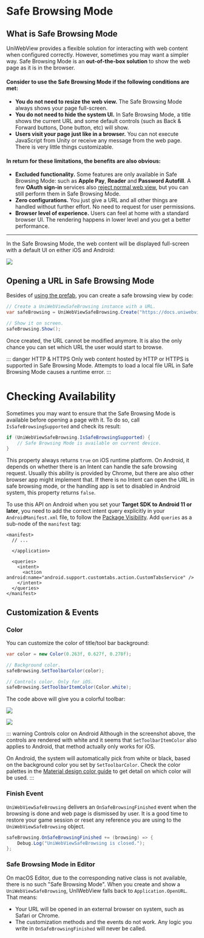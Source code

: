 # Safe Browsing Mode

## What is Safe Browsing Mode

UniWebView provides a flexible solution for interacting with web content when configured correctly. However, sometimes you may want a simpler way. Safe Browsing Mode is an **out-of-the-box solution** to show the web page as it is in the browser.

#### Consider to use the Safe Browsing Mode if the following conditions are met:

- **You do not need to resize the web view.** The Safe Browsing Mode always shows your page full-screen.
- **You do not need to hide the system UI.** In Safe Browsing Mode, a title shows the current URL and some default controls (such as Back & Forward buttons, Done button, etc) will show.
- **Users visit your page just like in a browser.** You can not execute JavaScript from Unity or receive any message from the web page. There is very little things customizable.

#### In return for these limitations, the benefits are also obvious:

- **Excluded functionality.** Some features are only available in Safe Browsing Mode: such as **Apple Pay**, **Reader** and **Password Autofill**. A few **OAuth sign-in** services also [reject normal web view](https://developers.googleblog.com/2016/08/modernizing-oauth-interactions-in-native-apps.html), but you can still perform them in Safe Browsing Mode.
- **Zero configurations.** You just give a URL and all other things are handled without further effort. No need to request for user permissions.
- **Browser level of experience.** Users can feel at home with a standard browser UI. The rendering happens in lower level and you get a better performance.

---

In the Safe Browsing Mode, the web content will be displayed full-screen with a default UI on either iOS and Android:

![](/images/safe-browsing-mode-compare.png)

## Opening a URL in Safe Browsing Mode

Besides of [using the prefab](./using-prefab.md#using-uniwebviewsafebrowsing-prefab), you can create a safe browsing view by code:

```csharp
// Create a UniWebViewSafeBrowsing instance with a URL.
var safeBrowsing = UniWebViewSafeBrowsing.Create("https://docs.uniwebview.com");

// Show it on screen.
safeBrowsing.Show();
```

Once created, the URL cannot be modified anymore. It is also the only chance you can set which URL the user would start to browse.

::: danger HTTP & HTTPS
Only web content hosted by HTTP or HTTPS is supported in Safe Browsing Mode. Attempts to load a local file URL in Safe Browsing Mode causes a runtime error.
:::

# Checking Availability

Sometimes you may want to ensure that the Safe Browsing Mode is available before opening a page with it. To do so, call
`IsSafeBrowsingSupported` and check its result:

```csharp
if (UniWebViewSafeBrowsing.IsSafeBrowsingSupported) {
    // Safe Browsing Mode is available on current device.
}
```

This property always returns `true` on iOS runtime platform. On Android, it depends on whether there is an Intent 
can handle the safe browsing request. Usually this ability is provided by Chrome, but there are also other browser app
might implement that. If there is no Intent can open the URL in safe browsing mode, or the handling app is set to 
disabled in Android system, this property returns `false`.

To use this API on Android when you set your **Target SDK to Android 11 or later**, you need to add the correct 
intent query explicitly in your `AndroidManifest.xml` file, to follow the [Package Visibility](https://developer.android.com/about/versions/11/privacy/package-visibility).
Add `queries` as a sub-node of the `manifest` tag:

```xml{6-10}
<manifest>
  // ...

  </application>

  <queries>
    <intent>
      <action android:name="android.support.customtabs.action.CustomTabsService" />
    </intent>
  </queries>
</manifest>
```

## Customization & Events

### Color

You can customize the color of title/tool bar background:

```csharp
var color = new Color(0.263f, 0.627f, 0.278f);

// Background color.
safeBrowsing.SetToolbarColor(color);

// Controls color. Only for iOS.
safeBrowsing.SetToolbarItemColor(Color.white);
```

The code above will give you a colorful toolbar:

![](/images/sb-toolbar-ios.png)

![](/images/sb-toolbar-android.png)

::: warning Controls color on Android
Although in the screenshot above, the controls are rendered with white and it seems that `SetToolbarItemColor` also applies to Android, that method actually only works for iOS.

On Android, the system will automatically pick from white or black, based on the background color you set by `SetToolbarColor`.
Check the color palettes in the [Material design color guide](https://material.io/design/color/the-color-system.html#tools-for-picking-colors) to get detail on which color will be used.
:::

### Finish Event

`UniWebViewSafeBrowsing` delivers an `OnSafeBrowsingFinished` event when the browsing is done and web page is dismissed by user. It is a good time to restore your game session or reset any reference you are using to the `UniWebViewSafeBrowsing` object.

```csharp
safeBrowsing.OnSafeBrowsingFinished += (browsing) => {
    Debug.Log("UniWebViewSafeBrowsing is closed.");
};
```

### Safe Browsing Mode in Editor

On macOS Editor, due to the corresponding native class is not available, there is no such "Safe Browsing Mode". When you create and show a `UniWebViewSafeBrowsing`, UnIWebView falls back to `Application.OpenURL`. That means:

- Your URL will be opened in an external browser on system, such as Safari or Chrome.
- The customization methods and the events do not work. Any logic you write in `OnSafeBrowsingFinished` will never be called.
